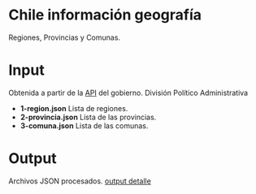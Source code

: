 # Chile información geografía

Regiones, Provincias y Comunas. 

# Input

Obtenida a partir de la [API](https://apis.digital.gob.cl/dpa/) del gobierno. División Político Administrativa

- **1-region.json**     Lista de regiones.
- **2-provincia.json**  Lista de las provincias.
- **3-comuna.json**     Lista de las comunas.

# Output

Archivos JSON procesados. [output detalle](https://github.com/Norero/Chile-data_geografia/tree/main/cleanInput)
